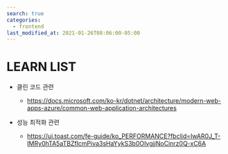 ```yaml
---
search: true
categories: 
  - frontend
last_modified_at: 2021-01-26T08:06:00-05:00
---
```


# LEARN LIST

* 클린 코드 관련
  * https://docs.microsoft.com/ko-kr/dotnet/architecture/modern-web-apps-azure/common-web-application-architectures



* 성능 최적화 관련
  * https://ui.toast.com/fe-guide/ko_PERFORMANCE?fbclid=IwAR0J_T-IMRy0hTA5aTBZflcmPiva3sHaYykS3b0OIvgjjNoCinrz0Q-xC6A